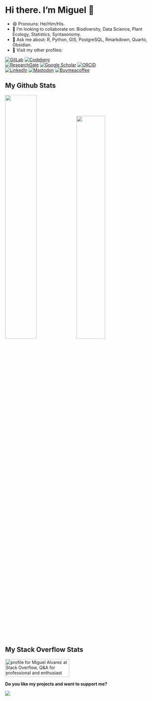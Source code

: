 # Hi there. I’m Miguel 👋


- 😄 Pronouns: He/Him/His.
- 👯 I’m looking to collaborate on: Biodiversity, Data Science, Plant
  Ecology, Statistics, Syntaxonomy.
- 💬 Ask me about: R, Python, GIS, PostgreSQL, Rmarkdown, Quarto,
  Obsidian.
- :page_facing_up: Visit my other profiles:

[![GitLab](https://img.shields.io/badge/GitLab-kamapu1-FC6D26.svg?logo=gitlab)](https://gitlab.com/kamapu1/)
[![Codeberg](https://img.shields.io/badge/Codeberg-kamapu-2185D0.svg?logo=codeberg)](https://codeberg.org/kamapu/)  
[![ResearchGate](https://img.shields.io/badge/ResearchGate-M_Alvarez-00CCBB.svg?logo=researchgate)](https://www.researchgate.net/profile/Miguel-Alvarez-9)
[![Google
Scholar](https://img.shields.io/badge/Google_Scholar-M_Alvarez-4285F4.svg?logo=googlescholar)](https://scholar.google.de/citations?user=z29UaXQAAAAJ&hl)
[![ORCID](https://img.shields.io/badge/ORCID-0000--0003--1500--1834-A6CE39.svg?logo=orcid)](https://orcid.org/0000-0003-1500-1834)  
[![LinkedIn](https://img.shields.io/badge/LinkedIn-M_Alvarez-0A66C2.svg?logo=linkedin)](https://www.linkedin.com/in/miguel-alvarez-49559b145/)
[![Mastodon](https://img.shields.io/badge/Mastodon-kamapu-6364FF.svg?logo=mastodon)](https://social.cologne/@kamapu)
[![Buymeacoffee](https://img.shields.io/badge/Buymeacoffee-kamapu-FFDD00.svg?logo=buymeacoffee)](https://www.buymeacoffee.com/kamapu)

## My Github Stats

<img
src="https://streak-stats.demolab.com/?user=kamapu&amp;theme=dark.png"
style="width:45.0%" /> <img
src="https://github-readme-stats.vercel.app/api?username=kamapu&amp;show_icons=true&amp;theme=gotham.png"
style="width:43.0%" />

## My Stack Overflow Stats

<a href="https://stackoverflow.com/users/5846398/miguel-alvarez"><img src="https://stackoverflow.com/users/flair/5846398.png" width="208" height="58" alt="profile for Miguel Alvarez at Stack Overflow, Q&amp;A for professional and enthusiast programmers" title="profile for Miguel Alvarez at Stack Overflow, Q&amp;A for professional and enthusiast programmers"></a>

**Do you like my projects and want to support me?**

[![](https://bizcolumnist.com/wp-content/uploads/2022/12/bmc-full-logo-1024x248.png)](https://www.buymeacoffee.com/kamapu)

<!--
**kamapu/kamapu** is a ✨ _special_ ✨ repository because its `README.md` (this file) appears on your GitHub profile.
&#10;Here are some ideas to get you started:
&#10;- 🔭 I’m currently working on ...
- 🌱 I’m currently learning ...
- 👯 I’m looking to collaborate on ...
- 🤔 I’m looking for help with ...
- 💬 Ask me about ...
- 📫 How to reach me: ...
- 😄 Pronouns: ...
- ⚡ Fun fact: ...
-->
